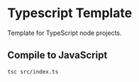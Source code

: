# Typescript Template

Template for TypeScript node projects.

## Compile to JavaScript

```
tsc src/index.ts
```